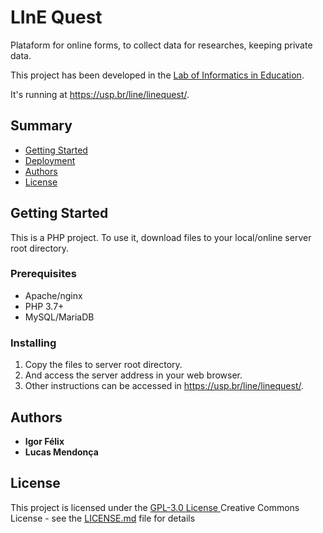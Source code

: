 # LInE Quest

Plataform for online forms, to collect data for researches, keeping private data.

This project has been developed in the [Lab of Informatics in Education](https://line.ime.usp.br/).

It's running at https://usp.br/line/linequest/.

## Summary

  - [Getting Started](#getting-started)
  - [Deployment](#deployment)
  - [Authors](#authors)
  - [License](#license)

## Getting Started

This is a PHP project. To use it, download files to your local/online server root directory.

### Prerequisites

- Apache/nginx
- PHP 3.7+
- MySQL/MariaDB

### Installing

1. Copy the files to server root directory.
1. And access the server address in your web browser.
1. Other instructions can be accessed in https://usp.br/line/linequest/.

## Authors

  - **Igor Félix**
  - **Lucas Mendonça**


## License

This project is licensed under the [GPL-3.0 License ](LICENSE.md)
Creative Commons License - see the [LICENSE.md](LICENSE.md) file for
details
